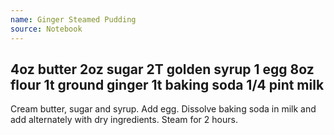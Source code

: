 ```yaml
---
name: Ginger Steamed Pudding
source: Notebook
---
```

4oz butter
2oz sugar
2T golden syrup
1 egg
8oz flour
1t ground ginger
1t baking soda
1/4 pint milk
---
Cream butter, sugar and syrup.  Add egg.  Dissolve baking soda in milk and add alternately with dry ingredients.  Steam for 2 hours.

